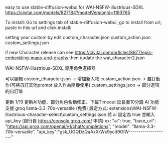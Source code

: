 easy to use stable-diffusion-webui for WAI-NSFW-illustrious-SDXL https://civitai.com/models/827184?modelVersionId=1183765

To install: Go to settings tab of stable-diffusion-webui, go to install from url, paste in this url and click install:

setting your custom by edit 
custom_character.json
custom_action.json
custom_settings.json

if new Character release can see https://civitai.com/articles/8977/epis-embedding-maps-and-graphs
then update the wai_character2.json


WAI-NSFW-illustrious-SDXL 專用角色選擇器

可以編輯
custom_character.json -> 增加新人物
custom_action.json -> 自訂動作(可將自訂其他promot 放入作為隨機使用)
custom_settings.json -> 部分選項的自訂值

更新
1/19 更新AI功能、部分角色名稱修正、下載Timeout 延長至10分鐘
AI 功能 支援 groq llama-3.3-70b-versatile (免費)
設定方式:
extensions\WAI-NSFW-illustrious-character-select\custom_settings.json
將 ai 設定為 true
並輸入 api_key (自行自 https://console.groq.com/ 申請)
ex:
    "ai": true,
    "base_url": "https://api.groq.com/openai/v1/chat/completions",
    "model": "llama-3.3-70b-versatile",
    "api_key":"gsk_UGQDzQaAxXrWx9ycd9OlW--------------------"


